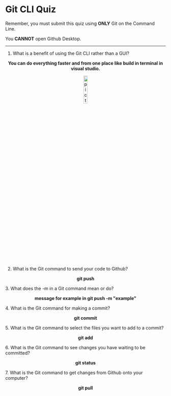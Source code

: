 # Git CLI Quiz

Remember, you must submit this quiz using __ONLY__ Git on the Command Line. 

You __CANNOT__ open Github Desktop.

---

1. What is a benefit of using the Git CLI rather than a GUI?
<p align="center">
<b >You can do everything faster and from one place like build in terminal in visual studio.</b>
  </p>
<p align="center">
<img width="15%" height="15%" src="https://resizing.flixster.com/W1O-1-_iQu64GfDa97A36baw1No=/206x305/v2/https://flxt.tmsimg.com/assets/p8119439_p_v10_aa.jpg" alt="picture from https://www.rottentomatoes.com/m/faster_2010">
</p>

2. What is the Git command to send your code to Github?
<p align="center">
<b align="center">git push <options> </b>
  </p>
3. What does the -m in a Git command mean or do?
 <p align="center">
<b>message for example in git push -m "example" </b>
 </p>
4. What is the Git command for making a commit?
 <p align="center">
<b>git commit <options>  </b>
  </p>
5. What is the Git command to select the files you want to add to a commit?
 <p align="center">
<b>git add <options> </b>
 </p>
6. What is the Git command to see changes you have waiting to be committed?
 <p align="center">
<b>git status </b>
 </p>
7. What is the Git command to get changes from Github onto your computer?
 <p align="center">
<b>git pull <options> </b>
 </p>
